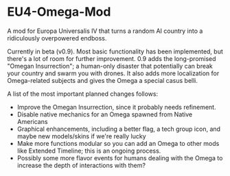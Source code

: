 EU4-Omega-Mod
=============

A mod for Europa Universalis IV that turns a random AI country into a ridiculously overpowered endboss. 

Currently in beta (v0.9). Most basic functionality has been implemented, but there's a lot of room for further improvement. 0.9 adds the long-promised "Omegan Insurrection"; a human-only disaster that potentially can break your country and swarm you with drones. It also adds more localization for Omega-related subjects and gives the Omega a special casus belli.

A list of the most important planned changes follows:

- Improve the Omegan Insurrection, since it probably needs refinement.
- Disable native mechanics for an Omega spawned from Native Americans
- Graphical enhancements, including a better flag, a tech group icon, and maybe new models/skins if we're really lucky
- Make more functions modular so you can add an Omega to other mods like Extended Timeline;  this is an ongoing process.
- Possibly some more flavor events for humans dealing with the Omega to increase the depth of interactions with them?
